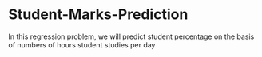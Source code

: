 # Student-Marks-Prediction
In this regression problem, we will predict student percentage on the basis of numbers of hours student studies per day
